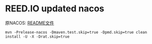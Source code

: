 # REED.IO updated nacos 

原NACOS: [README文件](./README_NACOS.md)


```shell
mvn -Prelease-nacos -Dmaven.test.skip=true -Dpmd.skip=true clean install -U -X -Drat.skip=true
```